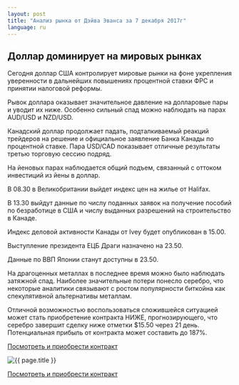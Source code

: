```yaml
---
layout: post
title: "Анализ рынка от Дэйва Эванса за 7 декабря 2017г"
language: ru
---
```

## Доллар доминирует на мировых рынках

Сегодня доллар США контролирует мировые рынки на фоне укрепления уверенности в дальнейших повышениях процентной ставки ФРС и принятии налоговой реформы.

Рывок доллара оказывает значительное давление на долларовые пары и уводит их ниже. Особенно сильный спад можно наблюдать на парах AUD/USD и NZD/USD.

Канадский доллар продолжает падать, подталкиваемый реакций трейдеров на решение и официальное заявление Банка Канады по процентной ставке. Пара USD/CAD показывает отличные результаты третью торговую сессию подряд.

На йеновых парах наблюдается общий подъем, связанный с оттоком инвестиций из йены в доллар.


В 08.30 в Великобритании выйдет индекс цен на жилье от Halifax.

В 13.30 выйдут данные по числу поданных заявок на получение пособий по безработице в США и числу выданных разрешений на строительство в Канаде.

Индекс деловой активности Канады от Ivey будет опубликован в 15.00.

Выступление президента ЕЦБ Драги назначено на 23.50.

Данные по ВВП Японии станут доступны в 23.50.


На драгоценных металлах в последнее время можно было наблюдать затяжной спад. Наиболее значительные потери понесло серебро, что некоторые аналитики связывают с ростом популярности биткойна как спекулятивной альтернативы металлам.

Отличной возможностью воспользоваться сложившейся ситуацией может стать приобретение контракта НИЖЕ, прогнозирующего, что серебро завершит сделку ниже отметки $15.50 через 21 день. Потенциальная прибыль от контракта может составить до 187%.

<a href="http://record.binary.com/_bivVDfg8lHux76XffYA0JmNd7ZgqdRLk/1/market=metals&duration_amount=21&duration_units=d&amount=10&amount_type=payout&expiry_type=duration&underlying=frxXAGUSD&formname=higherlower&barrier=15.50&s=1&t=AGAo0wZxiuWVUSIZnKLQvZ0co5lt24DG" target="_blank">Посмотреть и приобрести контракт</a>

<img src="{{ site.url }}/images/dec/ru-07-dec-17.png" alt="{{ page.title }}"  title="{{ page.title }}">

<a href="%LINK%%?https://www.binary.com/d/trade.cgi?market=metals&duration_amount=21&duration_units=d&amount=10&amount_type=payout&expiry_type=duration&underlying=frxXAGUSD&formname=higherlower&barrier=15.50&s=1&t=AGAo0wZxiuWVUSIZnKLQvZ0co5lt24DG" target="_blank">Посмотреть и приобрести контракт</a>